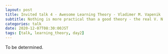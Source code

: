 ```yaml
---
layout: post
title: Invited talk 4 - Awesome Learning Theory - Vladimer M. Vapenik
subtitle: Nothing is more practical than a good theory - the real V. N. Vapnik
categories: talk
date: 2020-12-07T08:30:00JST
tags: [talk, learning_theory, day2]
---
```


To be determined.
